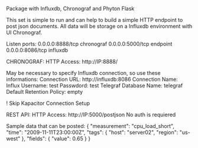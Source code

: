 Package with Influxdb, Chronograf and Phyton Flask

This set is simple to run and can help to build a simple HTTP endpoint to post json documents.
All data will be storage on a Influxdb environment with UI Chronograf.

Listen ports:
0.0.0.0:8888/tcp   chronograf
0.0.0.0:5000/tcp   endpoint
0.0.0.0:8086/tcp   influxdb

CHRONOGRAF:
HTTP Access: http://IP:8888/

May be necessary to specify Influxdb connection, so use these informations:
    Connection URL: http://influxdb:8086
    Connection Name: Influx
    Username: test
    Passwdord: test
    Telegraf Database Name: telegraf
    Default Retention Policy: empty

! Skip Kapacitor Connection Setup 

REST API:
HTTP Access: http://IP:5000/postjson
No auth is requiered

Sample data that can be posted:
{
    "measurement": "cpu_load_short",
    "time": "2009-11-11T23:00:00Z",
    "tags": {
        "host": "server02",
        "region": "us-west"
        },
        "fields": {
            "value": 0.65
        }
}